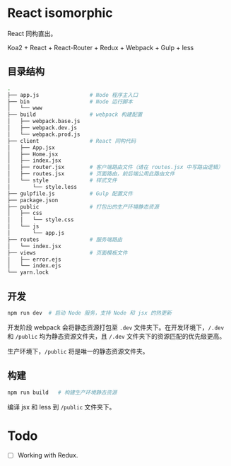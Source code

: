 # React isomorphic

React 同构直出。

Koa2 + React + React-Router + Redux + Webpack + Gulp + less

## 目录结构

```bash
.
├── app.js                # Node 程序主入口
├── bin                   # Node 运行脚本
│   └── www
├── build                 # webpack 构建配置
│   ├── webpack.base.js
│   ├── webpack.dev.js
│   └── webpack.prod.js
├── client                # React 同构代码
│   ├── App.jsx
│   ├── Home.jsx
│   ├── index.jsx
│   ├── router.jsx        # 客户端路由文件（请在 routes.jsx 中写路由逻辑）
│   ├── routes.jsx        # 页面路由，前后端公用此路由文件
│   └── style             # 样式文件
│       └── style.less
├── gulpfile.js           # Gulp 配置文件
├── package.json
├── public                # 打包出的生产环境静态资源
│   ├── css
│   │   └── style.css
│   └── js
│       └── app.js
├── routes                # 服务端路由
│   └── index.jsx
├── views                 # 页面模板文件
│   ├── error.ejs
│   └── index.ejs
└── yarn.lock
```

## 开发

```bash
npm run dev  # 启动 Node 服务，支持 Node 和 jsx 的热更新
```

开发阶段 webpack 会将静态资源打包至 `.dev` 文件夹下。在开发环境下，`/.dev` 和 `/public` 均为静态资源文件夹，且 `/.dev` 文件夹下的资源匹配的优先级更高。

生产环境下，`/public` 将是唯一的静态资源文件夹。


## 构建

```bash
npm run build   # 构建生产环境静态资源
```
编译 jsx 和 less 到 `/public` 文件夹下。


# Todo

- [ ] Working with Redux.
